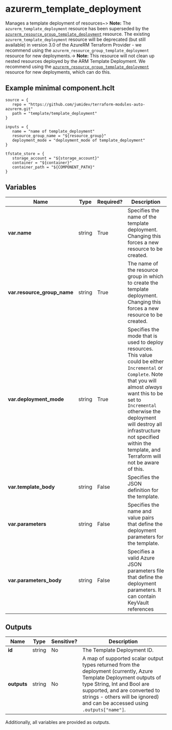 # azurerm_template_deployment

Manages a template deployment of resources~> **Note:** The `azurerm_template_deployment` resource has been superseded by the [`azurerm_resource_group_template_deployment`](resource_group_template_deployment.html) resource. The existing `azurerm_template_deployment` resource will be deprecated (but still available) in version 3.0 of the AzureRM Terraform Provider - we recommend using the `azurerm_resource_group_template_deployment` resource for new deployments.-> **Note:** This resource will not clean up nested resources deployed by the ARM Template Deployment. We recommend using the [`azurerm_resource_group_template_deployment`](resource_group_template_deployment.html) resource for new deployments, which can do this.

## Example minimal component.hclt

```hcl
source = {
   repo = "https://github.com/jumidev/terraform-modules-auto-azurerm.git" 
   path = "template/template_deployment" 
}

inputs = {
   name = "name of template_deployment" 
   resource_group_name = "${resource_group}" 
   deployment_mode = "deployment_mode of template_deployment" 
}

tfstate_store = {
   storage_account = "${storage_account}" 
   container = "${container}" 
   container_path = "${COMPONENT_PATH}" 
}

```

## Variables

| Name | Type | Required? |  Description |
| ---- | ---- | --------- |  ----------- |
| **var.name** | string | True | Specifies the name of the template deployment. Changing this forces a new resource to be created. | 
| **var.resource_group_name** | string | True | The name of the resource group in which to create the template deployment. Changing this forces a new resource to be created. | 
| **var.deployment_mode** | string | True | Specifies the mode that is used to deploy resources. This value could be either `Incremental` or `Complete`. Note that you will almost *always* want this to be set to `Incremental` otherwise the deployment will destroy all infrastructure not specified within the template, and Terraform will not be aware of this. | 
| **var.template_body** | string | False | Specifies the JSON definition for the template. | 
| **var.parameters** | string | False | Specifies the name and value pairs that define the deployment parameters for the template. | 
| **var.parameters_body** | string | False | Specifies a valid Azure JSON parameters file that define the deployment parameters. It can contain KeyVault references | 



## Outputs

| Name | Type | Sensitive? | Description |
| ---- | ---- | --------- | --------- |
| **id** | string | No  | The Template Deployment ID. | 
| **outputs** | string | No  | A map of supported scalar output types returned from the deployment (currently, Azure Template Deployment outputs of type String, Int and Bool are supported, and are converted to strings - others will be ignored) and can be accessed using `.outputs["name"]`. | 

Additionally, all variables are provided as outputs.
